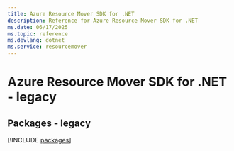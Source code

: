 ```yaml
---
title: Azure Resource Mover SDK for .NET
description: Reference for Azure Resource Mover SDK for .NET
ms.date: 06/17/2025
ms.topic: reference
ms.devlang: dotnet
ms.service: resourcemover
---
```

# Azure Resource Mover SDK for .NET - legacy
## Packages - legacy
[!INCLUDE [packages](resource-mover-index.md)]